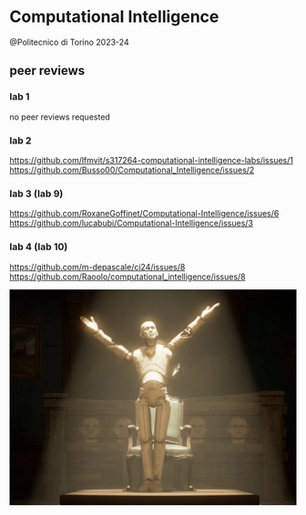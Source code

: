 # Computational Intelligence
@Politecnico di Torino
2023-24

## peer reviews  

### lab 1
no peer reviews requested
### lab 2  
https://github.com/lfmvit/s317264-computational-intelligence-labs/issues/1  
https://github.com/Busso00/Computational_Intelligence/issues/2  
### lab 3 (lab 9)  
https://github.com/RoxaneGoffinet/Computational-Intelligence/issues/6  
https://github.com/lucabubi/Computational-Intelligence/issues/3  
### lab 4 (lab 10)
https://github.com/m-depascale/ci24/issues/8  
https://github.com/Raoolo/computational_intelligence/issues/8

![Alt text](images/puppet.png)
